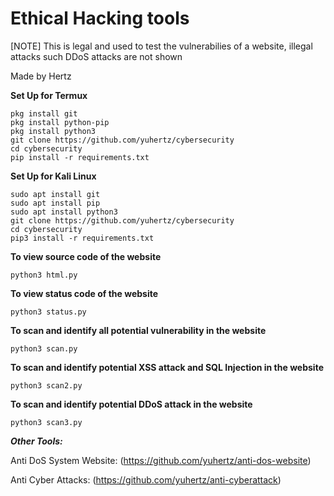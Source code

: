 # Ethical Hacking tools
[NOTE] This is legal and used to test the vulnerabilies of a website, illegal attacks such DDoS attacks are not shown

Made by Hertz


__Set Up for Termux__
```
pkg install git
pkg install python-pip
pkg install python3
git clone https://github.com/yuhertz/cybersecurity
cd cybersecurity
pip install -r requirements.txt
```

__Set Up for Kali Linux__
```
sudo apt install git
sudo apt install pip
sudo apt install python3
git clone https://github.com/yuhertz/cybersecurity
cd cybersecurity
pip3 install -r requirements.txt
```

__To view source code of the website__
```
python3 html.py
```

__To view status code of the website__
```
python3 status.py
```

__To scan and identify all potential vulnerability in the website__
```
python3 scan.py
```

__To scan and identify potential XSS attack and SQL Injection in the website__
```
python3 scan2.py
```

__To scan and identify potential DDoS attack in the website__
```
python3 scan3.py
```




___Other Tools:___

Anti DoS System Website:
(https://github.com/yuhertz/anti-dos-website)


Anti Cyber Attacks:
(https://github.com/yuhertz/anti-cyberattack)

